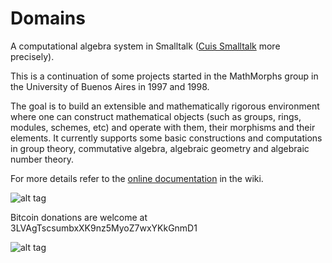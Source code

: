 # Domains
A computational algebra system in Smalltalk ([Cuis Smalltalk](https://github.com/Cuis-Smalltalk/Cuis-Smalltalk-Dev) more precisely).

This is a continuation of some projects started in the MathMorphs group in the University of Buenos Aires in 1997 and 1998.

The goal is to build an extensible and mathematically rigorous environment where one can construct mathematical objects (such as groups, rings, modules, schemes, etc) and operate with them, their morphisms and their elements. It currently supports some basic constructions and computations in group theory, commutative algebra, algebraic geometry and algebraic number theory.

For more details refer to the [online documentation](https://github.com/len/Domains/wiki) in the wiki.


![alt tag](https://raw.githubusercontent.com/len/Domains/master/img/screenshot2.png)



Bitcoin donations are welcome at 3LVAgTscsumbxXK9nz5MyoZ7wxYKkGnmD1  

![alt tag](https://raw.githubusercontent.com/len/Domains/master/img/qr.png)

